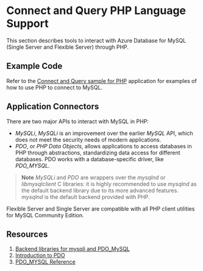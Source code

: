 # Connect and Query PHP Language Support

This section describes tools to interact with Azure Database for MySQL (Single Server and Flexible Server) through PHP.

## Example Code

Refer to the [Connect and Query sample for PHP](./03_Connect_Query_PHP.md) application for examples of how to use PHP to connect to MySQL.

## Application Connectors

There are two major APIs to interact with MySQL in PHP:

- *MySQLi*, *MySQLi* is an improvement over the earlier *MySQL* API, which does not meet the security needs of modern applications.
- *PDO*, or *PHP Data Objects*, allows applications to access databases in PHP through abstractions, standardizing data access for different databases. PDO works with a database-specific driver, like *PDO_MYSQL*.

> **Note** *MySQLi* and *PDO* are wrappers over the *mysqlnd* or *libmysqlclient* C libraries: it is highly recommended to use *mysqlnd* as the default backend library due to its more advanced features. *mysqlnd* is the default backend provided with PHP.

Flexible Server and Single Server are compatible with all PHP client utilities for MySQL Community Edition.

## Resources

1. [Backend libraries for mysqli and PDO_MySQL](https://www.php.net/manual/en/mysqlinfo.library.choosing.php)
2. [Introduction to PDO](https://www.php.net/manual/en/intro.pdo.php)
3. [PDO_MYSQL Reference](https://www.php.net/manual/en/ref.pdo-mysql.php)